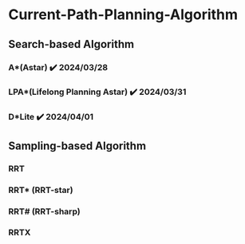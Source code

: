 # Current-Path-Planning-Algorithm

## Search-based Algorithm
###  A*(Astar)  :heavy_check_mark: 2024/03/28
###  LPA*(Lifelong Planning Astar) :heavy_check_mark: 2024/03/31 
###  D*Lite :heavy_check_mark: 2024/04/01 

## Sampling-based Algorithm
### RRT
### RRT* (RRT-star)
### RRT# (RRT-sharp)
### RRTX 
